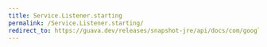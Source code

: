 ```yaml
---
title: Service.Listener.starting
permalink: /Service.Listener.starting/
redirect_to: https://guava.dev/releases/snapshot-jre/api/docs/com/google/common/util/concurrent/Service.Listener.html#starting--
---
```

